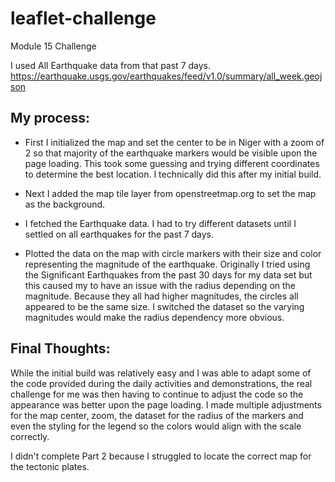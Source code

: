 # leaflet-challenge
Module 15 Challenge


I used All Earthquake data from that past 7 days.
https://earthquake.usgs.gov/earthquakes/feed/v1.0/summary/all_week.geojson

## My process: 
- <p>First I initialized the map and set the center to be in Niger with a zoom of 2 so that majority of the earthquake markers would be visible upon the page loading. This took some guessing and trying different coordinates to determine the best location. I technically did this after my initial build.<p>

- <p> Next I added the map tile layer from openstreetmap.org to set the map as the background.<p>

- <p> I fetched the Earthquake data. I had to try different datasets until I settled on all earthquakes for the past 7 days. <p>

- <p> Plotted the data on the map with circle markers with their size and color representing the magnitude of the earthquake. Originally I tried using the Significant Earthquakes from the past 30 days for my data set but this caused my to have an issue with the radius depending on the magnitude. Because they all had higher magnitudes, the circles all appeared to be the same size. I switched the dataset so the varying magnitudes would make the radius dependency more obvious. <p>


## Final Thoughts:
<p> While the initial build was relatively easy and I was able to adapt some of the code provided during the daily activities and demonstrations, the real challenge for me was then having to continue to adjust the code so the appearance was better upon the page loading. I made multiple adjustments for the map center, zoom, the dataset for the radius of the markers and even the styling for the legend so the colors would align with the scale correctly. <p>

<p>I didn't complete Part 2 because I struggled to locate the correct map for the tectonic plates.<p>